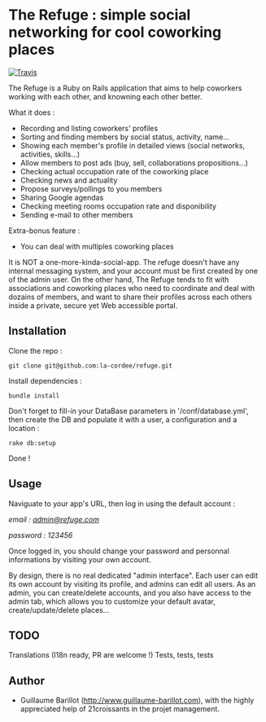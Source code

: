 The Refuge : simple social networking for cool coworking places
===========
[![Travis](https://secure.travis-ci.org/la-cordee/refuge.png)](http://travis-ci.org/la-cordee/refuge)

The Refuge is a Ruby on Rails application that aims to help coworkers working with each other, and knowning each other better.

What it does :

* Recording and listing coworkers' profiles
* Sorting and finding members by social status, activity, name...
* Showing each member's profile in detailed views (social networks, activities, skills...)
* Allow members to post ads (buy, sell, collaborations propositions...)
* Checking actual occupation rate of the coworking place
* Checking news and actuality
* Propose surveys/pollings to you members
* Sharing Google agendas
* Checking meeting rooms occupation rate and disponibility
* Sending e-mail to other members

Extra-bonus feature :

* You can deal with multiples coworking places

It is NOT a one-more-kinda-social-app. The refuge doesn't have any internal messaging system, and your account must be first created by one of the admin user.
On the other hand, The Refuge tends to fit with associations and coworking places who need to coordinate and deal with dozains of members, and want to
share their profiles across each others inside a private, secure yet Web accessible portal.

Installation
----------------

Clone the repo :

`git clone git@github.com:la-cordee/refuge.git`

Install dependencies :

`bundle install`

Don't forget to fill-in your DataBase parameters in '/conf/database.yml',
then create the DB and populate it with a user, a configuration and a location :

`rake db:setup`

Done !

Usage
-----

Naviguate to your app's URL, then log in using the default account :

*email : admin@refuge.com*

*password : 123456*

Once logged in, you should change your password and personnal informations by visiting your own account.

By design, there is no real dedicated "admin interface". Each user can edit its own account by visiting its profile, and admins can edit all users.
As an admin, you can create/delete accounts, and you also have access to the admin tab, which allows you to customize your default avatar, create/update/delete places...

TODO
------
Translations (I18n ready, PR are welcome !)
Tests, tests, tests


Author
------

* Guillaume Barillot (http://www.guillaume-barillot.com), with the highly appreciated help of 21croissants in the projet management.

